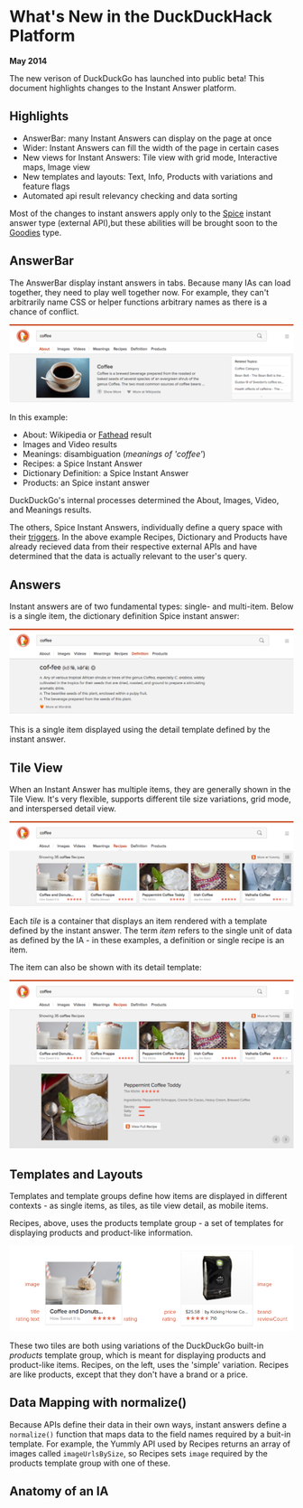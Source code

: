 # What's New in the DuckDuckHack Platform

**May 2014**

The new verison of DuckDuckGo has launched into public beta!  This document highlights changes to the Instant Answer platform.

## Highlights

- AnswerBar: many Instant Answers can display on the page at once
- Wider: Instant Answers can fill the width of the page in certain cases
- New views for Instant Answers: Tile view with grid mode, Interactive maps, Image view
- New templates and layouts: Text, Info, Products with variations and feature flags
- Automated api result relevancy checking and data sorting

Most of the changes to instant answers apply only to the [Spice][Spice] instant answer type (external API),but these abilities will be brought soon to the [Goodies][Goodies] type.

## AnswerBar

The AnswerBar display instant answers in tabs. Because many IAs can load together, they need to play well together now. For example, they can't arbitrarily name CSS or helper functions arbitrary names as there is a chance of conflict.


<!--
![AnswerBar](https://raw.github.com/duckduckgo/duckduckgo-documentation/master/duckduckhack/assets/coffee.png)
-->
![AnswerBar](../assets/coffee.png)

In this example:

- About: Wikipedia or [Fathead][Fathead] result
- Images and Video results
- Meanings: disambiguation (*meanings of 'coffee'*)
- Recipes: a Spice Instant Answer
- Dictionary Definition: a Spice Instant Answer
- Products: an Spice instant answer

DuckDuckGo's internal processes determined the About, Images, Video, and Meanings results.

The others, Spice Instant Answers, individually define a query space with their [triggers][triggers]. In the above example Recipes, Dictionary and Products have already recieved data from their respective external APIs and have determined that the data is actually relevant to the user's query.

## Answers

Instant answers are of two fundamental types: single- and multi-item. Below is a single item, the dictionary definition Spice instant answer:


<!--
![Single item](https://raw.github.com/duckduckgo/duckduckgo-documentation/master/duckduckhack/assets/coffee_definition.png)
-->
![Single item, detail view](../assets/coffee_definition.png)

This is a single item displayed using the detail template defined by the instant answer.

## Tile View

When an Instant Answer has multiple items, they are generally shown in the Tile View. It's very flexible, supports different tile size variations, grid mode, and interspersed detail view.

<!--
![multiple items in a Tile View](https://raw.github.com/duckduckgo/duckduckgo-documentation/master/duckduckhack/assets/coffee_recipes.png)
-->
![multiple items in a Tile View](../assets/coffee_recipes.png)

Each *tile* is a container that displays an item rendered with a template defined by the instant answer.  The term *item* refers to the single unit of data as defined by the IA - in these examples, a definition or single recipe is an item.

The item can also be shown with its detail template:

<!--
![Tile View with Detail](https://raw.github.com/duckduckgo/duckduckgo-documentation/master/duckduckhack/assets/coffee_recipes_detail.png)
-->
![Tile View with Detail](../assets/coffee_recipes_detail.png)


## Templates and Layouts

Templates and template groups define how items are displayed in different contexts - as single items, as tiles, as tile view detail, as mobile items.

Recipes, above, uses the products template group - a set of templates for displaying products and product-like information.

<!--
![Tile View with Detail](https://raw.github.com/duckduckgo/duckduckgo-documentation/master/duckduckhack/assets/coffee_recipes_detail.png)
![Tile View with Detail](../assets/recipes_item.png)
-->

![Tile comparsion: variations of 'products'](../assets/tile_comparison.png)

These two tiles are both using variations of the DuckDuckGo built-in *products* template group, which is meant for displaying products and product-like items. Recipes, on the left, uses the 'simple' variation. Recipes are like products, except that they don't have a brand or a price.

## Data Mapping with normalize()

Because APIs define their data in their own ways, instant answers define a `normalize()` function that maps data to the field names required by a buit-in template. For example, the Yummly API used by Recipes returns an array of images called `imageUrlsBySize`, so Recipes sets `image` required by the products template group with one of these.

## Anatomy of an IA



[Spice]: https://github.com/duckduckgo/duckduckgo-documentation/blob/master/duckduckhack/spice/spice_overview.md
[Goodies]: https://github.com/duckduckgo/duckduckgo-documentation/blob/master/duckduckhack/goodie/goodie_overview.md
[Fathead]: https://github.com/duckduckgo/duckduckgo-documentation/blob/master/duckduckhack/fathead/fathead_overview.md
[triggers]:https://github.com/duckduckgo/duckduckgo-documentation/blob/master/duckduckhack/goodie/spice_triggers.md

